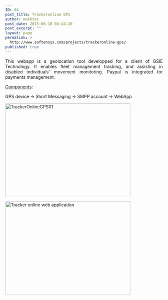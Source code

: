 ```yaml
---
ID: 84
post_title: Trackeronline GPS
author: makhtar
post_date: 2015-06-10 03:44:20
post_excerpt: ""
layout: page
permalink: >
  http://www.softensys.com/projects/trackeronline-gps/
published: true
---
```

<p style="text-align: justify;">This webapp is a geolocation tool developped for a client of GSIE Technology. It enables fleet management tracking, and assisting in disabled individuals' movement monitoring. Paypal is integrated for payments management.</p>
<p style="text-align: left;"><span style="text-decoration: underline;">Components</span>:</p>
<p style="text-align: left;">GPS device -&gt; Short Messaging -&gt; SMPP account -&gt; WebApp</p>
<a href="http://www.softensys.com/wp-content/uploads/2015/06/TrackerOnlineGPS01.png"><img class="aligncenter wp-image-31" src="http://www.softensys.com/wp-content/uploads/2015/06/TrackerOnlineGPS01-300x190.png" alt="TrackerOnlineGPS01" width="400" height="300" /></a>

<a href="http://www.softensys.com/wp-content/uploads/2015/06/TrackerOnlineGPS02.png"><img class="wp-image-33 aligncenter" src="http://www.softensys.com/wp-content/uploads/2015/06/TrackerOnlineGPS02-300x180.png" alt="Tracker online web application" width="400" height="300" /></a>